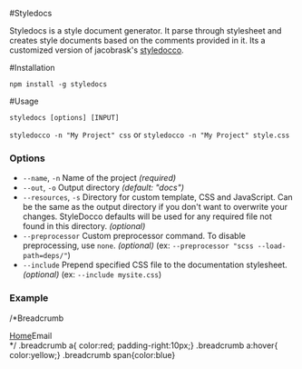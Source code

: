 #Styledocs

Styledocs is a style document generator. It parse through stylesheet and creates style documents based on the comments provided in it. Its a customized version of jacobrask's [styledocco](https://github.com/jacobrask/styledocco).

#Installation

``` npm install -g styledocs ```

#Usage

`styledocs [options] [INPUT]`

`styledocco -n "My Project" css` or `styledocco -n "My Project" style.css`

### Options

 * `--name`, `-n`      Name of the project *(required)*
 * `--out`, `-o`       Output directory *(default: "docs")*
 * `--resources`, `-s` Directory for custom template, CSS and JavaScript. Can be the same as the output directory if you don't want to overwrite your changes. StyleDocco defaults will be used for any required file not found in this directory. *(optional)*
 * `--preprocessor`    Custom preprocessor command. To disable preprocessing, use `none`. *(optional)* (ex: `--preprocessor "scss --load-path=deps/"`)
 * `--include`         Prepend specified CSS file to the documentation stylesheet. *(optional)* (ex: `--include mysite.css`)
 
 ### Example
 /*Breadcrumb
	<div class="breadcrumb"><a href="">Home</a><span>Email</span></div>
 */
.breadcrumb a{ color:red; padding-right:10px;}
.breadcrumb a:hover{ color:yellow;}
.breadcrumb span{color:blue}

 
 
 
